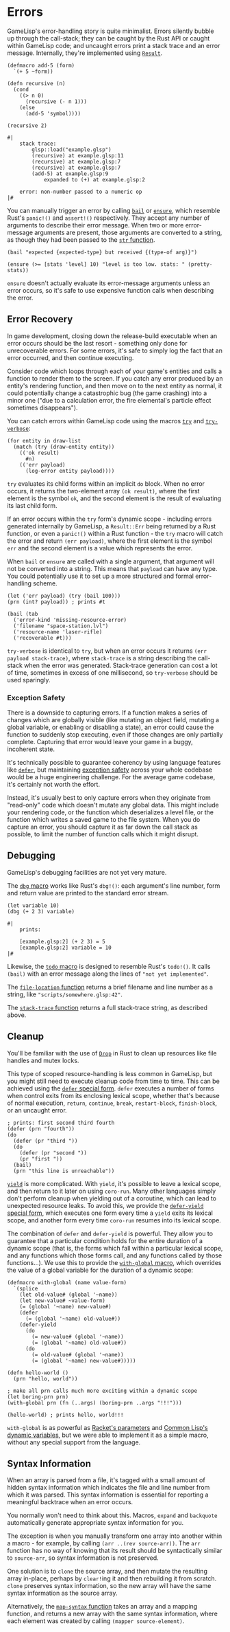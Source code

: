 # Errors

GameLisp's error-handling story is quite minimalist. Errors silently bubble up through the 
call-stack; they can be caught by the Rust API or caught within GameLisp code; and uncaught errors
print a stack trace and an error message. Internally, they're implemented using [`Result`].

[`Result`]: https://doc.rust-lang.org/std/result/

	(defmacro add-5 (form)
	  `(+ 5 ~form))

	(defn recursive (n)
	  (cond
	    ((> n 0)
	      (recursive (- n 1)))
	    (else
	      (add-5 'symbol))))

	(recursive 2)

	#|
	    stack trace:
	        glsp::load("example.glsp")
	        (recursive) at example.glsp:11
	        (recursive) at example.glsp:7
	        (recursive) at example.glsp:7
	        (add-5) at example.glsp:9
	            expanded to (+) at example.glsp:2
  
	    error: non-number passed to a numeric op
	|#

You can manually trigger an error by calling [`bail`](../std/bail) or [`ensure`](../std/ensure), 
which resemble Rust's `panic!()` and `assert!()` respectively. They accept any number of arguments 
to describe their error message. When two or more error-message arguments are present, those 
arguments are converted to a string, as though they had been passed to the [`str`
function](../std/str). 
	
	(bail "expected {expected-type} but received {(type-of arg)}")

	(ensure (>= [stats 'level] 10) "level is too low. stats: " (pretty-stats))

`ensure` doesn't actually evaluate its error-message arguments unless an error occurs, so it's 
safe to use expensive function calls when describing the error.


## Error Recovery

In game development, closing down the release-build executable when an error occurs should be the
last resort - something only done for unrecoverable errors. For some errors, it's safe to simply
log the fact that an error occurred, and then continue executing.

Consider code which loops through each of your game's entities and calls a function to render
them to the screen. If you catch any error produced by an entity's rendering function, and then
move on to the next entity as normal, it could potentially change a catastrophic bug (the
game crashing) into a minor one ("due to a calculation error, the fire elemental's particle effect
sometimes disappears").

You can catch errors within GameLisp code using the macros [`try`](../std/try) and 
[`try-verbose`](../std/try-verbose):
	
	(for entity in draw-list
	  (match (try (draw-entity entity))
	    (('ok result)
	      #n)
	    (('err payload)
	      (log-error entity payload))))

`try` evaluates its child forms within an implicit `do` block. When no error occurs, it returns
the two-element array `(ok result)`, where the first element is the symbol `ok`, and the second 
element is the result of evaluating its last child form.

If an error occurs within the `try` form's dynamic scope - including errors generated internally
by GameLisp, a `Result::Err` being returned by a Rust function, or even a `panic!()` within a
Rust function - the `try` macro will catch the error and return `(err payload)`, where the first 
element is the symbol `err` and the second element is a value which represents the error.

When `bail` or `ensure` are called with a single argument, that argument will not be converted
into a string. This means that `payload` can have any type. You could potentially use it to
set up a more structured and formal error-handling scheme.
	
	(let ('err payload) (try (bail 100)))
	(prn (int? payload)) ; prints #t

	(bail (tab
	  ('error-kind 'missing-resource-error)
	  ('filename "space-station.lvl")
	  ('resource-name 'laser-rifle)
	  ('recoverable #t)))

`try-verbose` is identical to `try`, but when an error occurs it returns
`(err payload stack-trace)`, where `stack-trace` is a string describing the call-stack when the
error was generated. Stack-trace generation can cost a lot of time, sometimes in excess of one 
millisecond, so `try-verbose` should be used sparingly.

### Exception Safety

There is a downside to capturing errors. If a function makes a series of changes which are
globally visible (like mutating an object field, mutating a global variable, or enabling or
disabling a state), an error could cause the function to suddenly stop executing, even if those 
changes are only partially complete. Capturing that error would leave your game in a buggy, 
incoherent state.

It's technically possible to guarantee coherency by using language features like 
[`defer`](#cleanup), but maintaining [exception safety] across your whole codebase would be a 
huge engineering challenge. For the average game codebase, it's certainly not worth the effort.

[exception safety]: https://en.wikipedia.org/wiki/Exception_safety

Instead, it's usually best to only capture errors when they originate from "read-only" code 
which doesn't mutate any global data. This might include your rendering code, or the function 
which deserializes a level file, or the function which writes a saved game to the file system. 
When you do capture an error, you should capture it as far down the call stack as possible, to 
limit the number of function calls which it might disrupt.


## Debugging

GameLisp's debugging facilities are not yet very mature.

The [`dbg` macro](../std/dbg) works like Rust's `dbg!()`: each argument's line number, form and 
return value are printed to the standard error stream.
	
	(let variable 10)
	(dbg (+ 2 3) variable)

	#|
	    prints:

	    [example.glsp:2] (+ 2 3) = 5
	    [example.glsp:2] variable = 10
	|#

Likewise, the [`todo` macro](../std/todo) is designed to resemble Rust's `todo!()`. It calls 
`(bail)` with an error message along the lines of `"not yet implemented"`.

The [`file-location` function](../std/file-location) returns a brief filename and line number 
as a string, like `"scripts/somewhere.glsp:42"`. 

The [`stack-trace` function](../std/stack-trace) returns a full stack-trace string, as described 
above. 


## Cleanup

You'll be familiar with the use of [`Drop`] in Rust to clean up resources like file handles
and mutex locks.

[`Drop`]: https://doc.rust-lang.org/std/ops/trait.Drop.html

This type of scoped resource-handling is less common in GameLisp, but you might still need
to execute cleanup code from time to time. This can be achieved using the [`defer` special
form](../std/defer). `defer` executes a number of forms when control exits from its enclosing 
lexical scope, whether that's because of normal execution, `return`, `continue`, `break`, 
`restart-block`, `finish-block`, or an uncaught error.
	
	; prints: first second third fourth
	(defer (prn "fourth"))
	(do
	  (defer (pr "third "))
	  (do
	    (defer (pr "second "))
	    (pr "first "))
	  (bail)
	  (prn "this line is unreachable"))

[`yield`](../std/yield) is more complicated. With `yield`, it's possible to leave a lexical scope, 
and then return to it later on using `coro-run`. Many other languages simply don't perform cleanup 
when yielding out of a coroutine, which can lead to unexpected resource leaks. To avoid this,
we provide the [`defer-yield` special form](../std/defer-yield), which executes one form every 
time a `yield` exits its lexical scope, and another form every time `coro-run` resumes into its 
lexical scope.

The combination of `defer` and `defer-yield` is powerful. They allow you to guarantee that a
particular condition holds for the entire duration of a dynamic scope (that is, the forms which
fall within a particular lexical scope, and any functions which those forms call, and any 
functions called by those functions...). We use this to provide the [`with-global` 
macro](../std/with-global), which overrides the value of a global variable for the duration of a
dynamic scope:
	
	(defmacro with-global (name value-form)
	  `(splice
	    (let old-value# (global '~name))
	    (let new-value# ~value-form)
	    (= (global '~name) new-value#)
	    (defer
	      (= (global '~name) old-value#))
	    (defer-yield
	      (do
	        (= new-value# (global '~name))
	        (= (global '~name) old-value#))
	      (do
	        (= old-value# (global '~name))
	        (= (global '~name) new-value#)))))

	(defn hello-world ()
	  (prn "hello, world"))

	; make all prn calls much more exciting within a dynamic scope
	(let boring-prn prn)
	(with-global prn (fn (..args) (boring-prn ..args "!!!")))
	
	(hello-world) ; prints hello, world!!!

`with-global` is as powerful as [Racket's parameters] and [Common Lisp's dynamic variables], but we 
were able to implement it as a simple macro, without any special support from the language.

[Racket's parameters]: https://docs.racket-lang.org/guide/parameterize.html
[Common Lisp's dynamic variables]: http://www.gigamonkeys.com/book/variables.html#dynamic-aka-special-variables


## Syntax Information

When an array is parsed from a file, it's tagged with a small amount of hidden syntax information 
which indicates the file and line number from which it was parsed. This syntax information is 
essential for reporting a meaningful backtrace when an error occurs.

You normally won't need to think about this. Macros, `expand` and `backquote` automatically
generate appropriate syntax information for you.

The exception is when you manually transform one array into another within a macro - for example, 
by calling `(arr ..(rev source-arr))`. The `arr` function has no way of knowing that its result 
should be syntactically similar to `source-arr`, so syntax information is not preserved.

One solution is to `clone` the source array, and then mutate the resulting array in-place,
perhaps by `clear!`ing it and then rebuilding it from scratch. `clone` preserves syntax 
information, so the new array will have the same syntax information as the source array.

Alternatively, the [`map-syntax` function](../std/map-syntax) takes an array and a mapping 
function, and returns a new array with the same syntax information, where each element was 
created by calling `(mapper source-element)`.
